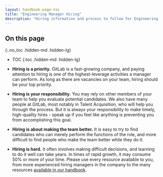 ```yaml
---
layout: handbook-page-toc
title: "Engineering Manager Hiring"
description: "Hiring information and process to follow for Engineering Managers at GitLab."
---
```


## On this page
{:.no_toc .hidden-md .hidden-lg}

- TOC
{:toc .hidden-md .hidden-lg}

- **Hiring is a priority.** GitLab is a fast-growing company, and paying
  attention to hiring is one of the highest-leverage activities a manager can
  perform. As long as there are vacancies on your team, hiring should be your top
  priority.
- **Hiring is your responsibility.** You may rely on other members of your team
  to help you evaluate potential candidates. We also have many people at GitLab,
  most notably in Talent Acquisition, who will help you through the process. But it is
  always your responsibility to make timely, high-quality hires - speak up if
  you feel like anything is preventing you from accomplishing this goal.
- **Hiring is about making the team better.** It is easy to try to find
  candidates who can merely perform the functions of the role, and more
  difficult to find people who make the team better while they do it.
- **Hiring is hard.** It often involves making difficult decisions, and learning
  to do it well can take years. In times of rapid growth, it may consume 50% or
  more of your time. Please use every resource available to you, from
  more experienced hiring managers in the company to the many resources
  [available in our handbook](/handbook/hiring/interviewing/).